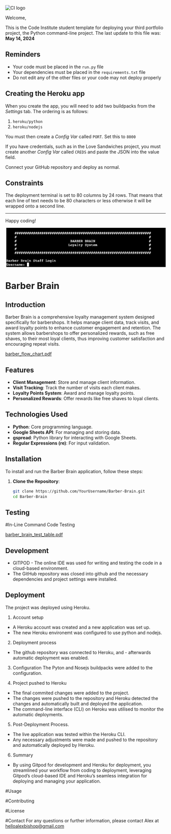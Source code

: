 ![CI logo](https://codeinstitute.s3.amazonaws.com/fullstack/ci_logo_small.png)

Welcome,

This is the Code Institute student template for deploying your third portfolio project, the Python command-line project. The last update to this file was: **May 14, 2024**

## Reminders

- Your code must be placed in the `run.py` file
- Your dependencies must be placed in the `requirements.txt` file
- Do not edit any of the other files or your code may not deploy properly

## Creating the Heroku app

When you create the app, you will need to add two buildpacks from the _Settings_ tab. The ordering is as follows:

1. `heroku/python`
2. `heroku/nodejs`

You must then create a _Config Var_ called `PORT`. Set this to `8000`

If you have credentials, such as in the Love Sandwiches project, you must create another _Config Var_ called `CREDS` and paste the JSON into the value field.

Connect your GitHub repository and deploy as normal.

## Constraints

The deployment terminal is set to 80 columns by 24 rows. That means that each line of text needs to be 80 characters or less otherwise it will be wrapped onto a second line.

---

Happy coding!

![barber_title.png](https://github.com/AlexBishopCode/Barber-Brain/blob/main/barber_title.png)


# Barber Brain

## Introduction

Barber Brain is a comprehensive loyalty management system designed specifically for barbershops. It helps manage client data, track visits, and award loyalty points to enhance customer engagement and retention. The system allows barbershops to offer personalized rewards, such as free shaves, to their most loyal clients, thus improving customer satisfaction and encouraging repeat visits.

[barber_flow_chart.pdf](https://github.com/AlexBishopCode/Barber-Brain/blob/main/barber_flow_chart.pdf)

## Features

- **Client Management**: Store and manage client information.
- **Visit Tracking**: Track the number of visits each client makes.
- **Loyalty Points System**: Award and manage loyalty points.
- **Personalized Rewards**: Offer rewards like free shaves to loyal clients.

## Technologies Used

- **Python**: Core programming language.
- **Google Sheets API**: For managing and storing data.
- **gspread**: Python library for interacting with Google Sheets.
- **Regular Expressions (re)**: For input validation.

## Installation

To install and run the Barber Brain application, follow these steps:

1. **Clone the Repository**:
   ```bash
   git clone https://github.com/YourUsername/Barber-Brain.git
   cd Barber-Brain

## Testing

#In-Line Command Code Testing

[barber_brain_test_table.pdf](https://github.com/AlexBishopCode/Barber-Brain/blob/main/barber_brain_test_table.pdf)

## Development

- GITPOD - The online IDE was used for writing and testing the code in a cloud-based environment.
- The GitHub repository was closed into github and the necessary dependencies and project settings were installed.

## Deployment

The project was deployed using Heroku. 

1. Account setup
- A Heroku account was created and a new application was set up. 
- The new Heroku environemt was configured to use python and nodejs.

2. Deployment process
- The github repository was connected to Heroku, and - afterwards automatic deployment was enabled. 

3. Configuration
The Pyton and Nosejs buildpacks were added to the configuration. 

4. Project pushed to Heroku
- The final commited changes were added to the project.
- The changes were pushed to the repository and Heroku detected the changes and automatically built and deployed the application.
- The command-line interface (CLI) on Heroku was utilised to monitor the automatic deployments.

5. Post-Deployment Process.
- The live application was tested within the Heroku CLI.
- Any necessary adjustments were made and pushed to the repository and automatically deployed by Heroku.

6. Summary
- By using Gitpod for development and Heroku for deployment, you streamlined your workflow from coding to deployment, leveraging Gitpod’s cloud-based IDE and Heroku’s seamless integration for deploying and managing your application.

#Usage


#Contributing


#License


#Contact
For any questions or further information, please contact Alex at helloalexbishop@gmail.com